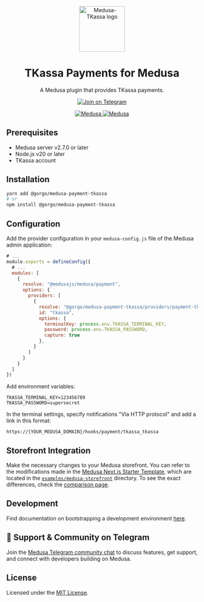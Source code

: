 <p align="center">
  <a href="https://www.medusajs.com">
    <picture>
      <source media="(prefers-color-scheme: dark)" srcset="https://github.com/user-attachments/assets/21d1bce5-d168-41ed-a2af-87aa0d4b6b5e">
      <source media="(prefers-color-scheme: light)" srcset="https://github.com/user-attachments/assets/21d1bce5-d168-41ed-a2af-87aa0d4b6b5e">
      <img alt="Medusa-TKassa logo" src="https://github.com/user-attachments/assets/21d1bce5-d168-41ed-a2af-87aa0d4b6b5e" height="120">
    </picture>
  </a>
  
</p>

<h1 align="center">
TKassa Payments for Medusa
</h1>

<p align="center">
A Medusa plugin that provides TKassa payments.
</p>

<p align="center">
  <a href="https://t.me/medusajs_com">
    <img src="https://img.shields.io/badge/Telegram-Join_Medusa_Community_Chat-0088cc?logo=telegram&style=social" alt="Join on Telegram" />
  </a>
</p>

<p align="center">
  <a href="https://medusajs.com">
    <img src="https://img.shields.io/badge/Medusa-^2.7.0-blue?logo=medusa" alt="Medusa" />
  </a>
  <a href="https://medusajs.com">
    <img src="https://img.shields.io/badge/Tested_with_Medusa-v2.8.5-green?logo=checkmarx" alt="Medusa" />
  </a>
</p>

## Prerequisites

- Medusa server v2.7.0 or later
- Node.js v20 or later
- TKassa account

## Installation

```bash
yarn add @gorgo/medusa-payment-tkassa
# or
npm install @gorgo/medusa-payment-tkassa
```

## Configuration

Add the provider configuration in your `medusa-config.js` file of the Medusa admin application:

```js
# ...
module.exports = defineConfig({
  # ...
  modules: [
    {
      resolve: "@medusajs/medusa/payment",
      options: {
        providers: [
          {
            resolve: "@gorgo/medusa-payment-tkassa/providers/payment-tkassa",
            id: "tkassa",
            options: {
              terminalKey: process.env.TKASSA_TERMINAL_KEY,
              password: process.env.TKASSA_PASSWORD,
              capture: true
            },
          }   
        ]
      }
    }
  ]
})
```

Add environment variables:

```
TKASSA_TERMINAL_KEY=123456789
TKASSA_PASSWORD=supersecret
```

In the terminal settings, specify notifications "Via HTTP protocol" and add a link in this format:

```
https://{YOUR_MEDUSA_DOMAIN}/hooks/payment/tkassa_tkassa
```

## Storefront Integration

Make the necessary changes to your Medusa storefront.
You can refer to the modifications made in the [Medusa Next.js Starter Template](https://github.com/medusajs/nextjs-starter-medusa), which are located in the [`examples/medusa-storefront`](https://github.com/gorgojs/medusa-gorgo/tree/main/examples/payment-tkassa/medusa-storefront) directory.
To see the exact differences, check the [comparison page](https://github.com/gorgojs/medusa-gorgo/compare/v0.0.0...main).

## Development

Find documentation on bootstrapping a development environment [here](https://github.com/gorgojs/medusa-gorgo/tree/main/examples/payment-tkassa).

## 💬 Support & Community on Telegram

Join the [Medusa Telegram community chat](https://t.me/medusajs_com) to discuss features, get support, and connect with developers building on Medusa.

## License

Licensed under the [MIT License](LICENSE).
